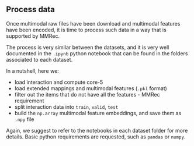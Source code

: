 ## Process data

Once multimodal raw files have been download and multimodal features have been encoded, it is time to process such data in a way that is supported by MMRec.

The process is very similar between the datasets, and it is very well documented in the `.ipynb` python notebook that can be found in the folders associated to each dataset.

In a nutshell, here we:
- load interaction and compute core-5
- load extended mappings and multimodal features (`.pkl` format)
- filter out the items that do not have all the features - MMRec requirement
- split interaction data into `train`, `valid`, `test`
- build the `np.array` multimodal feature embeddings, and save them as `.npy` file

Again, we suggest to refer to the notebooks in each dataset folder for more details. Basic python requirements are requested, such as `pandas` or `numpy`.